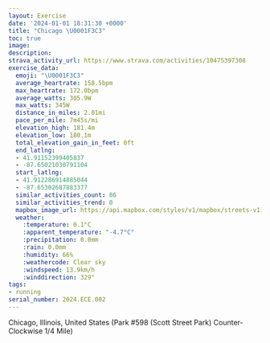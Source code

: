 ```yaml
---
layout: Exercise
date: '2024-01-01 18:31:30 +0000'
title: "Chicago \U0001F3C3"
toc: true
image:
description:
strava_activity_url: https://www.strava.com/activities/10475397308
exercise_data:
  emoji: "\U0001F3C3"
  average_heartrate: 158.5bpm
  max_heartrate: 172.0bpm
  average_watts: 305.9W
  max_watts: 345W
  distance_in_miles: 2.01mi
  pace_per_mile: 7m45s/mi
  elevation_high: 181.4m
  elevation_low: 180.1m
  total_elevation_gain_in_feet: 0ft
  end_latlng:
  - 41.91152399405837
  - -87.65021030791104
  start_latlng:
  - 41.912286914885044
  - -87.65302687883377
  similar_activities_count: 86
  similar_activities_trend: 0
  mapbox_image_url: https://api.mapbox.com/styles/v1/mapbox/streets-v11/static/path-5+787af2-1.0(g%7Bx~Fhl~uO%3FiBKo%40DQDKZg%40l%40y%40%60%40w%40NoCFg%40H_%40%3FqJEsCB%5BZG%40KGqFBmCCg%40DWFKTAVBbA%3FJHF~%40%3FbEDTFJLNXL%5CEd%40%3FZGPMLQDQ%3FO%3FyACoACOKSSQUGs%40Bi%40HOJKRELAd%40B~CFRHJPLJDJ%3FdACPCRONSFYEaDAOGWW%5BQGYAa%40Bg%40FSLKRETAP%40~ADdABNPZRJJBn%40An%40IJGP%5BDWBgAGkBGUW%5BSII%3Fy%40D_%40FKDKPK%60%40BxAAh%40Dt%40%40HJRZTJ%40PAj%40%3FPCZQLSFO%40%5B%3F%7B%40GmBKWGKQKKEqA%40k%40AOEOME%3FMBwADKBCHAHDrADzB%3FfIBz%40DhFC~%40%40pB),pin-s-s+e5b22e(-87.65141,41.91172),pin-s-f+89ae00(-87.64873999999999,41.910829999999976)/auto/800x800?access_token=pk.eyJ1Ijoiam9zaGJlY2ttYW4iLCJhIjoiY205eWR2aDd1MWZ6djJrbXc4a3M0bWZleiJ9.XiG9OWkNcZk2QzjJbxLB4A
  weather:
    :temperature: 0.1°C
    :apparent_temperature: "-4.7°C"
    :precipitation: 0.0mm
    :rain: 0.0mm
    :humidity: 66%
    :weathercode: Clear sky
    :windspeed: 13.9km/h
    :winddirection: 329°
tags:
- running
serial_number: 2024.ECE.002
---
```

Chicago, Illinois, United States (Park #598 (Scott Street Park) Counter-Clockwise 1/4 Mile)
